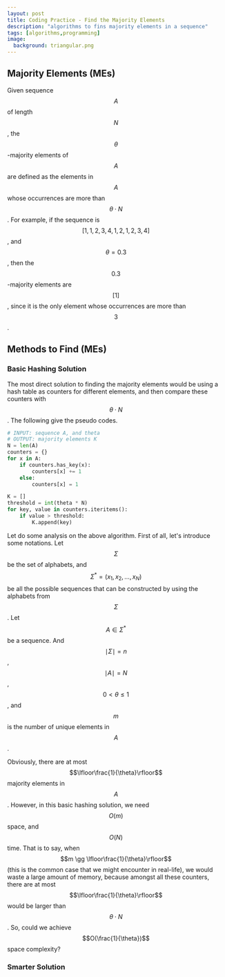 ```yaml
---
layout: post
title: Coding Practice - Find the Majority Elements
description: "algorithms to fins majority elements in a sequence"
tags: [algorithms,programming]
image:
  background: triangular.png
---
```


## Majority Elements (MEs)

Given sequence $$A$$ of length $$N$$, the $$\theta$$-majority elements of $$A$$ are defined as the elements in $$A$$ whose occurrences are more than $$\theta \cdot N$$. For example, if the sequence is $$[1,1,2,3,4,1,2,1,2,3,4]$$, and $$\theta = 0.3$$, then the $$0.3$$-majority elements are $$[1]$$, since it is the only element whose occurrences are more than $$3$$. 

## Methods to Find (MEs)

### Basic Hashing Solution

The most direct solution to finding the majority elements would be using a hash table as counters for different elements, and then compare these counters with $$\theta \cdot N$$. The following give the pseudo codes.

~~~python
# INPUT: sequence A, and theta
# OUTPUT: majority elements K
N = len(A)
counters = {}
for x in A:
    if counters.has_key(x):
        counters[x] += 1
    else:
        counters[x] = 1

K = []
threshold = int(theta * N)
for key, value in counters.iteritems():
    if value > threshold:
        K.append(key)
~~~

Let do some analysis on the above algorithm. First of all, let's introduce some notations. Let $$\Sigma$$ be the set of alphabets, and $$\Sigma^* = (x_1,x_2,...,x_N)$$ be all the possible sequences that can be constructed by using the alphabets from $$\Sigma$$. Let $$A \in \Sigma^*$$ be a sequence. And $$\mid \Sigma \mid = n$$, $$\mid A \mid = N$$, $$0 < \theta \leq 1$$, and $$m$$ is the number of unique elements in $$A$$. 

Obviously, there are at most $$\lfloor\frac{1}{\theta}\rfloor$$ majority elements in $$A$$. However, in this basic hashing solution, we need $$O(m)$$ space, and $$O(N)$$ time. That is to say, when $$m \gg \lfloor\frac{1}{\theta}\rfloor$$ (this is the common case that we might encounter in real-life), we would waste a large amount of memory, because amongst all these counters, there are at most $$\lfloor\frac{1}{\theta}\rfloor$$ would be larger than $$\theta\cdot N$$. So, could we achieve $$O(\frac{1}{\theta})$$ space complexity?

### Smarter Solution





